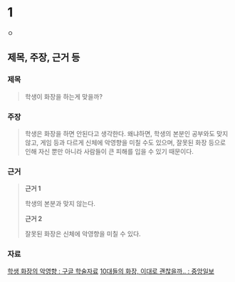 # 1
ㅇ

## 제목, 주장, 근거 등
### 제목
> 학생이 화장을 하는게 맞을까?
### 주장
> 학생은 화장을 하면 안된다고 생각한다.
> 왜냐하면, 학생의 본분인 공부와도 맞지 않고, 게임 등과 다르게 신체에 악영향을 미칠 수도 있으며, 잘못된 화장 등으로 인해 자신 뿐만 아니라 사람들이 큰 피해를 입을 수 있기 때문이다.

### 근거
> **근거 1**
> 
> 학생의 본분과 맞지 않는다.
> 
> **근거 2**
> 
>  잘못된 화장은 신체에 악영향을 미칠 수 있다.
### 자료
[학생 화장의 악영향 : 구글 학술자료](https://scholar.google.co.kr/scholar?q=%ED%95%99%EC%83%9D+%ED%99%94%EC%9E%A5%EC%9D%98+%EC%95%85%EC%98%81%ED%96%A5&hl=ko&as_sdt=0&as_vis=1&oi=scholart)
[10대들의 화장, 이대로 괜찮을까.. : 중앙일보](https://www.joongang.co.kr/article/21835397#home)
